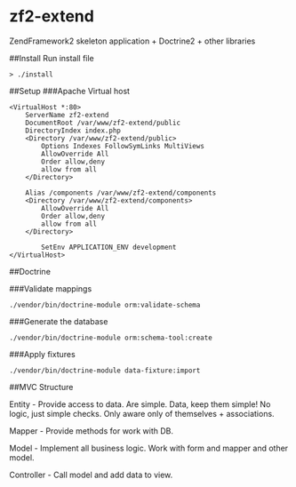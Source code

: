 zf2-extend
==========

ZendFramework2 skeleton application + Doctrine2 + other libraries

##Install
Run install file
```
> ./install
```

##Setup
###Apache Virtual host
```
<VirtualHost *:80>
    ServerName zf2-extend
    DocumentRoot /var/www/zf2-extend/public
    DirectoryIndex index.php
    <Directory /var/www/zf2-extend/public>
        Options Indexes FollowSymLinks MultiViews
        AllowOverride All
        Order allow,deny
        allow from all
    </Directory>

    Alias /components /var/www/zf2-extend/components
    <Directory /var/www/zf2-extend/components>
        AllowOverride All
        Order allow,deny
        allow from all
    </Directory>

        SetEnv APPLICATION_ENV development
</VirtualHost>
```

##Doctrine

###Validate mappings
```
./vendor/bin/doctrine-module orm:validate-schema
```

###Generate the database
```
./vendor/bin/doctrine-module orm:schema-tool:create
```

###Apply fixtures
```
./vendor/bin/doctrine-module data-fixture:import
```

##MVC Structure

Entity - Provide access to data. Are simple. Data, keep them simple! No logic, just simple checks. Only aware only of themselves + associations.

Mapper - Provide methods for work with DB.

Model - Implement all business logic. Work with form and mapper and other model.

Controller - Call model and add data to view.
